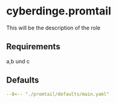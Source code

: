 # cyberdinge.promtail

This will be the description of the role

## Requirements

a,b und c

## Defaults

``` YAML title="defaults/main.yaml"
--8<-- "./promtail/defaults/main.yaml"
```